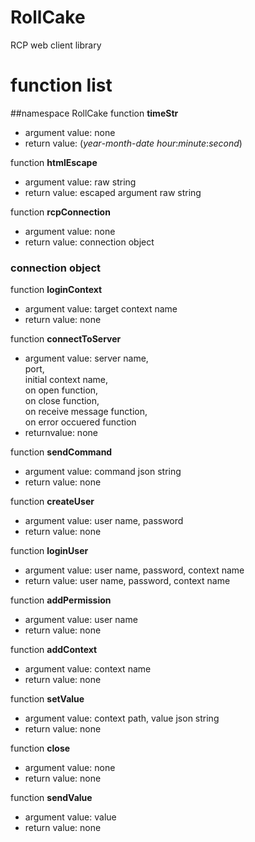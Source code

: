 RollCake
========
RCP web client library

# function list
##namespace RollCake
function **timeStr**
+ argument value: none  
+ return value: (*year*-*month*-*date* *hour*:*minute*:*second*)  
  
function **htmlEscape**  
+ argument value: raw string  
+ return value: escaped argument raw string  
  
function **rcpConnection**  
+ argument value: none  
+ return value: connection object  
  
### connection object  
function **loginContext**  
+ argument value: target context name  
+ return value: none  
  
function **connectToServer**  
+ argument value: server name,   
port,   
initial context name,  
on open function,  
on close function,  
on receive message function,  
on error occuered function  
+ returnvalue: none
  
function **sendCommand**  
+ argument value: command json string  
+ return value: none  

function **createUser**  
+ argument value: user name, password  
+ return value: none  

function **loginUser**  
+ argument value: user name, password, context name  
+ return value: user name, password, context name  
  
function **addPermission**  
+ argument value: user name  
+ return value: none  
  
function **addContext**  
+ argument value: context name  
+ return value: none  
  
function **setValue**  
+ argument value: context path, value json string  
+ return value: none  
  
function **close**  
+ argument value: none  
+ return value: none  
  
function **sendValue**  
+ argument value: value  
+ return value: none  